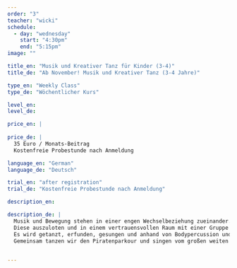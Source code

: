 ```yaml
---
order: "3"
teacher: "wicki"
schedule:
  - day: "wednesday"
    start: "4:30pm"
    end: "5:15pm"
image: ""

title_en: "Musik und Kreativer Tanz für Kinder (3-4)"
title_de: "Ab November! Musik und Kreativer Tanz (3-4 Jahre)"

type_en: "Weekly Class"
type_de: "Wöchentlicher Kurs"

level_en:
level_de:

price_en: |
  
price_de: |
  35 Euro / Monats-Beitrag  
  Kostenfreie Probestunde nach Anmeldung

language_en: "German"
language_de: "Deutsch"

trial_en: "after registration"
trial_de: "Kostenfreie Probestunde nach Anmeldung"

description_en:

description_de: |
  Musik und Bewegung stehen in einer engen Wechselbeziehung zueinander. 
  Diese auszuloten und in einem vertrauensvollen Raum mit einer Gruppe Gleichaltriger phantasievoll zu erleben ist das Anliegen dieses Kurses. 
  Es wird getanzt, erfunden, gesungen und anhand von Bodypercussion und elementarem Instrumentarium Rhythmus erlebt. Begleitet werden die Kinder durch Live Musik von Geige und Trommel.
  Gemeinsam tanzen wir den Piratenparkour und singen vom großen weiten Meer.

  
---
```

